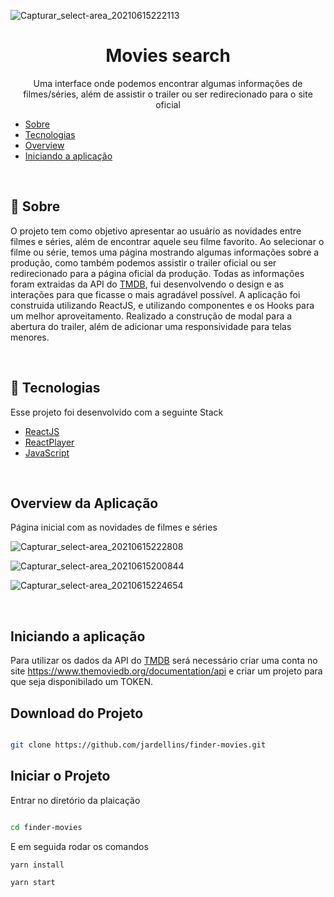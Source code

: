 ![Capturar_select-area_20210615222113](https://user-images.githubusercontent.com/44972197/122143560-14541300-ce28-11eb-84c7-c91935669082.png)

<h1 align="center">
    Movies search
</h1>
<p align="center">Uma interface onde podemos encontrar algumas informações de filmes/séries, além de assistir o trailer ou ser redirecionado para o site oficial</p>


- <a href="#sobre">Sobre</a> 
- <a href="#tecnologias">Tecnologias</a>
- <a href="#overview">Overview</a>
- <a href="#iniciando">Iniciando a aplicação</a>


<br/>
<a id="sobre"></a>

## :scroll: Sobre

O projeto tem como objetivo apresentar ao usuário as novidades entre filmes e séries, além de encontrar aquele seu filme favorito. Ao selecionar o filme ou série, temos uma página mostrando algumas informações sobre a produção, como também podemos assistir o trailer oficial ou ser redirecionado para a página oficial da produção. Todas as informações foram extraidas da API do [TMDB](https://www.themoviedb.org/), fui desenvolvendo o design e as interações para que ficasse o mais agradável possível. A aplicação foi construida utilizando ReactJS, e utilizando componentes e os Hooks para um melhor aproveitamento. Realizado a construção de modal para a abertura do trailer, além de adicionar uma responsividade para telas menores.

<br/>
<a id="tecnologias"></a>

## :wrench: Tecnologias

Esse projeto foi desenvolvido com a seguinte Stack

- [ReactJS](https://reactjs.org/)
- [ReactPlayer](https://www.npmjs.com/package/react-player)
- [JavaScript](https://developer.mozilla.org/pt-BR/docs/Web/JavaScript)

<br/>
<a id="overview"></a>

## Overview da Aplicação

Página inicial com as novidades de filmes e séries


<p align="center" >

![Capturar_select-area_20210615222808](https://user-images.githubusercontent.com/44972197/122144108-2d10f880-ce29-11eb-8a0e-75a648917202.png)

<p>

![Capturar_select-area_20210615200844](https://user-images.githubusercontent.com/44972197/122145285-56cb1f00-ce2b-11eb-9bde-f28c0fb0e6fd.png)
    

![Capturar_select-area_20210615224654](https://user-images.githubusercontent.com/44972197/122145441-a3aef580-ce2b-11eb-8ce2-f3fc6980cdc8.png)

<br/>
<a id="iniciando"></a>

## Iniciando a aplicação

Para utilizar os dados da API do [TMDB](https://www.themoviedb.org/) será necessário criar uma conta no site https://www.themoviedb.org/documentation/api e criar um projeto para que seja disponibilado um TOKEN.

## Download do Projeto

```sh

git clone https://github.com/jardellins/finder-movies.git

```

## Iniciar o Projeto

Entrar no diretório da plaicação

```sh

cd finder-movies

```

E em seguida rodar os comandos

```sh
yarn install

yarn start
```

